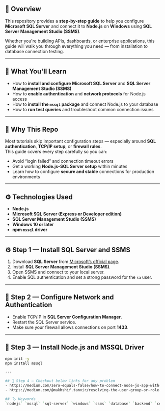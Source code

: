 ## 📖 Overview

This repository provides a **step-by-step guide** to help you configure **Microsoft SQL Server** and connect it to **Node.js** on **Windows** using **SQL Server Management Studio (SSMS)**.

Whether you're building APIs, dashboards, or enterprise applications, this guide will walk you through everything you need — from installation to database connection testing.

---

## 🎯 What You'll Learn
- How to **install and configure Microsoft SQL Server** and **SQL Server Management Studio (SSMS)**
- How to **enable authentication** and **network protocols** for Node.js access
- How to **install the `mssql` package** and connect Node.js to your database
- How to **run test queries** and troubleshoot common connection issues

---

## 🧠 Why This Repo
Most tutorials skip important configuration steps — especially around **SQL authentication**, **TCP/IP setup**, or **firewall rules**.  
This guide covers every step carefully so you can:
- Avoid “login failed” and connection timeout errors  
- Get a working **Node.js–SQL Server setup** within minutes  
- Learn how to configure **secure and stable** connections for production environments  

---

## ⚙️ Technologies Used
- **Node.js**
- **Microsoft SQL Server (Express or Developer edition)**
- **SQL Server Management Studio (SSMS)**
- **Windows 10 or later**
- **npm `mssql` driver**

---

## ⚙️ Step 1 — Install SQL Server and SSMS
1. Download **SQL Server** from [Microsoft’s official page](https://www.microsoft.com/en-us/sql-server/sql-server-downloads).
2. Install **SQL Server Management Studio (SSMS)**.
3. Open SSMS and connect to your local server.
4. Enable SQL authentication and set a strong password for the `sa` user.

---

## 🔌 Step 2 — Configure Network and Authentication
- Enable TCP/IP in **SQL Server Configuration Manager**.
- Restart the SQL Server service.
- Make sure your firewall allows connections on port **1433**.

---

## 🧩 Step 3 — Install Node.js and MSSQL Driver
```bash
npm init -y
npm install mssql

---

## 🧩 Step 4 — Checkout below links for any problem
- https://medium.com/zero-equals-false/how-to-connect-node-js-app-with-sql-server-18a176afae46
- https://medium.com/@makhshif.tanvir/resolving-the-user-group-or-role-already-exists-in-the-current-database-microsoft-sql-server-ea277f07ba97

## 🏷️ Keywords
`nodejs` `mssql` `sql-server` `windows` `ssms` `database` `backend` `configuration`
